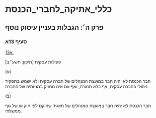# כללי_אתיקה_לחברי_הכנסת

## פרק ה׳: הגבלות בעניין עיסוק נוסף

### סעיף 13א

[13א.](https://he.wikisource.org/wiki/כללי_אתיקה_לחברי_הכנסת#סעיף_13א)

פעילות עסקית [תיקון: תשע״ב]

(א)

חבר הכנסת לא יהיה חבר במועצת המנהלים של חברה עסקית ולא ישמש בתפקיד ניהולי בחברה עסקית, אף בלא תמורה, ואף אם אינו מחזיק במניותיה של החברה.

(ב)

חבר הכנסת לא יהיה חבר במועצת המנהלים של תאגיד שהוקם לפי חוק או של גוף ממשלתי.